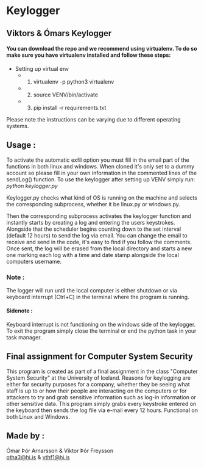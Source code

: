 # Keylogger

## Viktors & Ómars Keylogger

#### You can download the repo and we recommend using virtualenv. To do so make sure you have virtualenv installed and follow these steps:
* Setting up virtual env
    * 1. virtualenv -p python3 virtualenv
    * 2. source VENV/bin/activate
    * 3. pip install -r requirements.txt

Please note the instructions can be varying due to different operating systems.

## Usage :
 To activate the automatic exfil option you must fill in the email part of the functions in both linux and windows.
 When cloned it's only set to a dummy account so please fill in your own information in the commented lines of the sendLog() function.
 To use the keylogger after setting up VENV simply run:
*python keylogger.py*

Keylogger.py checks what kind of OS is running on the machine and selects the corresponding subprocess, whether it be linux.py or windows.py.  

Then the corresponding subprocess activates the keylogger function and instantly starts by creating a log and entering the users keystrokes. Alongside that the scheduler begins counting down to the set interval (default 12 hours) to send the log via email. You can change the email to receive and send in the code, it's easy to find if you follow the comments. Once sent, the log will be erased from the local directory and starts a new one marking each log with a time and date stamp alongside the local computers username.

### Note :
The logger will run until the local computer is either shutdown or via keyboard interrupt (Ctrl+C) in the terminal where the program is running.

#### Sidenote :
Keyboard interrupt is not functioning on the windows side of the keylogger. To exit the program simply close the terminal or end the python task in your task manager.


## Final assignment for Computer System Security
This program is created as part of a final assignment in the class "Computer System Security" at the University of Iceland. Reasons for keylogging are either for security purposes for a company, whether they be seeing what staff is up to or how their people are interacting on the computers or for attackers to try and grab sensitive information such as log-in information or other sensitive data. This program simply grabs every keystroke entered on the keyboard then sends the log file via e-mail every 12 hours. Functional on both Linux and Windows.

## Made by :
Ómar Þór Arnarsson & Viktor Þór Freysson  
otha3@hi.is & vthf1@hi.is
